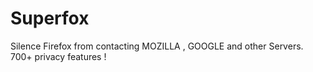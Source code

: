 # Superfox
Silence Firefox from contacting MOZILLA , GOOGLE and other Servers. 700+ privacy features !
